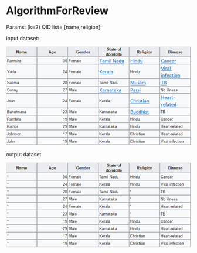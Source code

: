 # AlgorithmForReview
Params: (k=2) QID list= [name,religion]:

input dataset:

![input](https://github.com/MNicole12/AlgorithmForReview/blob/main/readme1.png?raw=true)

output dataset

![output](https://github.com/MNicole12/AlgorithmForReview/blob/main/readme2.png?raw=true)
